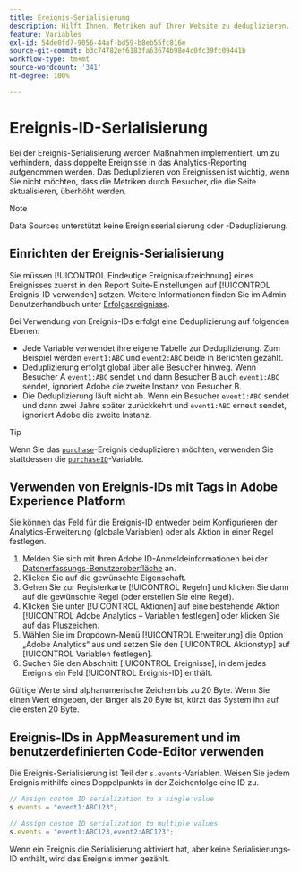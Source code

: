 ```yaml
---
title: Ereignis-Serialisierung
description: Hilft Ihnen, Metriken auf Ihrer Website zu deduplizieren.
feature: Variables
exl-id: 54de0fd7-9056-44af-bd59-b8eb55fc816e
source-git-commit: b3c74782ef6183fa63674b98e4c0fc39fc09441b
workflow-type: tm+mt
source-wordcount: '341'
ht-degree: 100%

---
```


# Ereignis-ID-Serialisierung

Bei der Ereignis-Serialisierung werden Maßnahmen implementiert, um zu verhindern, dass doppelte Ereignisse in das Analytics-Reporting aufgenommen werden. Das Deduplizieren von Ereignissen ist wichtig, wenn Sie nicht möchten, dass die Metriken durch Besucher, die die Seite aktualisieren, überhöht werden.

>[!NOTE]
>
>Data Sources unterstützt keine Ereignisserialisierung oder -Deduplizierung.

## Einrichten der Ereignis-Serialisierung

Sie müssen [!UICONTROL Eindeutige Ereignisaufzeichnung] eines Ereignisses zuerst in den Report Suite-Einstellungen auf [!UICONTROL Ereignis-ID verwenden] setzen. Weitere Informationen finden Sie im Admin-Benutzerhandbuch unter [Erfolgsereignisse](/help/admin/admin/c-success-events/success-event.md).

Bei Verwendung von Ereignis-IDs erfolgt eine Deduplizierung auf folgenden Ebenen:

* Jede Variable verwendet ihre eigene Tabelle zur Deduplizierung. Zum Beispiel werden `event1:ABC` und `event2:ABC` beide in Berichten gezählt.
* Deduplizierung erfolgt global über alle Besucher hinweg. Wenn Besucher A `event1:ABC` sendet und dann Besucher B auch `event1:ABC` sendet, ignoriert Adobe die zweite Instanz von Besucher B.
* Die Deduplizierung läuft nicht ab. Wenn ein Besucher `event1:ABC` sendet und dann zwei Jahre später zurückkehrt und `event1:ABC` erneut sendet, ignoriert Adobe die zweite Instanz.

>[!TIP]
>
>Wenn Sie das [`purchase`](event-purchase.md)-Ereignis deduplizieren möchten, verwenden Sie stattdessen die [`purchaseID`](../purchaseid.md)-Variable.

## Verwenden von Ereignis-IDs mit Tags in Adobe Experience Platform

Sie können das Feld für die Ereignis-ID entweder beim Konfigurieren der Analytics-Erweiterung (globale Variablen) oder als Aktion in einer Regel festlegen.

1. Melden Sie sich mit Ihren Adobe ID-Anmeldeinformationen bei der [Datenerfassungs-Benutzeroberfläche](https://experience.adobe.com/data-collection) an.
2. Klicken Sie auf die gewünschte Eigenschaft.
3. Gehen Sie zur Registerkarte [!UICONTROL Regeln] und klicken Sie dann auf die gewünschte Regel (oder erstellen Sie eine Regel).
4. Klicken Sie unter [!UICONTROL Aktionen] auf eine bestehende Aktion [!UICONTROL Adobe Analytics – Variablen festlegen] oder klicken Sie auf das Pluszeichen.
5. Wählen Sie im Dropdown-Menü [!UICONTROL Erweiterung] die Option „Adobe Analytics“ aus und setzen Sie den [!UICONTROL Aktionstyp] auf [!UICONTROL Variablen festlegen].
6. Suchen Sie den Abschnitt [!UICONTROL Ereignisse], in dem jedes Ereignis ein Feld [!UICONTROL Ereignis-ID] enthält.

Gültige Werte sind alphanumerische Zeichen bis zu 20 Byte. Wenn Sie einen Wert eingeben, der länger als 20 Byte ist, kürzt das System ihn auf die ersten 20 Byte.

## Ereignis-IDs in AppMeasurement und im benutzerdefinierten Code-Editor verwenden

Die Ereignis-Serialisierung ist Teil der `s.events`-Variablen. Weisen Sie jedem Ereignis mithilfe eines Doppelpunkts in der Zeichenfolge eine ID zu.

```js
// Assign custom ID serialization to a single value
s.events = "event1:ABC123";

// Assign custom ID serialization to multiple values
s.events = "event1:ABC123,event2:ABC123";
```

Wenn ein Ereignis die Serialisierung aktiviert hat, aber keine Serialisierungs-ID enthält, wird das Ereignis immer gezählt.
